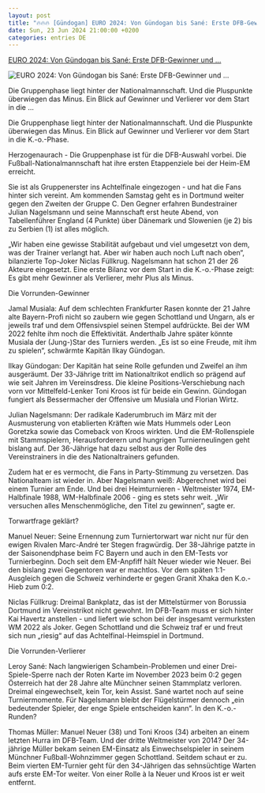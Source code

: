 ```yaml
---
layout: post
title: "🔥🔥🔥 [Gündogan] EURO 2024: Von Gündogan bis Sané: Erste DFB-Gewinner und ..."
date: Sun, 23 Jun 2024 21:00:00 +0200
categories: entries DE
---
```

[EURO 2024: Von Gündogan bis Sané: Erste DFB-Gewinner und ...](https://www.mz.de/sport/fussball/von-gundogan-bis-sane-erste-dfb-gewinner-und-verlierer-3869760)

![EURO 2024: Von Gündogan bis Sané: Erste DFB-Gewinner und ...](https://bmg-images.forward-publishing.io/2024/06/25/94bb876f-3065-4010-a7e0-55a5bfff4259.jpeg?rect=114%2C0%2C1820%2C1024&w=1024)

Die Gruppenphase liegt hinter der Nationalmannschaft. Und die Pluspunkte überwiegen das Minus. Ein Blick auf Gewinner und Verlierer vor dem Start in die ...

Die Gruppenphase liegt hinter der Nationalmannschaft. Und die Pluspunkte überwiegen das Minus. Ein Blick auf Gewinner und Verlierer vor dem Start in die K.-o.-Phase.

Herzogenaurach - Die Gruppenphase ist für die DFB-Auswahl vorbei. Die Fußball-Nationalmannschaft hat ihre ersten Etappenziele bei der Heim-EM erreicht.

Sie ist als Gruppenerster ins Achtelfinale eingezogen - und hat die Fans hinter sich vereint. Am kommenden Samstag geht es in Dortmund weiter gegen den Zweiten der Gruppe C. Den Gegner erfahren Bundestrainer Julian Nagelsmann und seine Mannschaft erst heute Abend, von Tabellenführer England (4 Punkte) über Dänemark und Slowenien (je 2) bis zu Serbien (1) ist alles möglich.

„Wir haben eine gewisse Stabilität aufgebaut und viel umgesetzt von dem, was der Trainer verlangt hat. Aber wir haben auch noch Luft nach oben“, bilanzierte Top-Joker Niclas Füllkrug. Nagelsmann hat schon 21 der 26 Akteure eingesetzt. Eine erste Bilanz vor dem Start in die K.-o.-Phase zeigt: Es gibt mehr Gewinner als Verlierer, mehr Plus als Minus.

Die Vorrunden-Gewinner

Jamal Musiala: Auf dem schlechten Frankfurter Rasen konnte der 21 Jahre alte Bayern-Profi nicht so zaubern wie gegen Schottland und Ungarn, als er jeweils traf und dem Offensivspiel seinen Stempel aufdrückte. Bei der WM 2022 fehlte ihm noch die Effektivität. Anderthalb Jahre später könnte Musiala der (Jung-)Star des Turniers werden. „Es ist so eine Freude, mit ihm zu spielen“, schwärmte Kapitän Ilkay Gündogan.

Ilkay Gündogan: Der Kapitän hat seine Rolle gefunden und Zweifel an ihm ausgeräumt. Der 33-Jährige tritt im Nationaltrikot endlich so prägend auf wie seit Jahren im Vereinsdress. Die kleine Positions-Verschiebung nach vorn vor Mittelfeld-Lenker Toni Kroos ist für beide ein Gewinn. Gündogan fungiert als Bessermacher der Offensive um Musiala und Florian Wirtz.

Julian Nagelsmann: Der radikale Kaderumbruch im März mit der Ausmusterung von etablierten Kräften wie Mats Hummels oder Leon Goretzka sowie das Comeback von Kroos wirkten. Und die EM-Rollenspiele mit Stammspielern, Herausforderern und hungrigen Turnierneulingen geht bislang auf. Der 36-Jährige hat dazu selbst aus der Rolle des Vereinstrainers in die des Nationaltrainers gefunden.

Zudem hat er es vermocht, die Fans in Party-Stimmung zu versetzen. Das Nationalteam ist wieder in. Aber Nagelsmann weiß: Abgerechnet wird bei einem Turnier am Ende. Und bei drei Heimturnieren - Weltmeister 1974, EM-Halbfinale 1988, WM-Halbfinale 2006 - ging es stets sehr weit. „Wir versuchen alles Menschenmögliche, den Titel zu gewinnen“, sagte er.

Torwartfrage geklärt?

Manuel Neuer: Seine Ernennung zum Turniertorwart war nicht nur für den ewigen Rivalen Marc-André ter Stegen fragwürdig. Der 38-Jährige patzte in der Saisonendphase beim FC Bayern und auch in den EM-Tests vor Turnierbeginn. Doch seit dem EM-Anpfiff hält Neuer wieder wie Neuer. Bei den bislang zwei Gegentoren war er machtlos. Vor dem späten 1:1-Ausgleich gegen die Schweiz verhinderte er gegen Granit Xhaka den K.o.-Hieb zum 0:2.

Niclas Füllkrug: Dreimal Bankplatz, das ist der Mittelstürmer von Borussia Dortmund im Vereinstrikot nicht gewohnt. Im DFB-Team muss er sich hinter Kai Havertz anstellen - und liefert wie schon bei der insgesamt vermurksten WM 2022 als Joker. Gegen Schottland und die Schweiz traf er und freut sich nun „riesig“ auf das Achtelfinal-Heimspiel in Dortmund.

Die Vorrunden-Verlierer

Leroy Sané: Nach langwierigen Schambein-Problemen und einer Drei-Spiele-Sperre nach der Roten Karte im November 2023 beim 0:2 gegen Österreich hat der 28 Jahre alte Münchner seinen Stammplatz verloren. Dreimal eingewechselt, kein Tor, kein Assist. Sané wartet noch auf seine Turniermomente. Für Nagelsmann bleibt der Flügelstürmer dennoch „ein bedeutender Spieler, der enge Spiele entscheiden kann“. In den K.-o.-Runden?

Thomas Müller: Manuel Neuer (38) und Toni Kroos (34) arbeiten an einem letzten Hurra im DFB-Team. Und der dritte Weltmeister von 2014? Der 34-jährige Müller bekam seinen EM-Einsatz als Einwechselspieler in seinem Münchner Fußball-Wohnzimmer gegen Schottland. Seitdem schaut er zu. Beim vierten EM-Turnier geht für den 34-Jährigen das sehnsüchtige Warten aufs erste EM-Tor weiter. Von einer Rolle à la Neuer und Kroos ist er weit entfernt.


